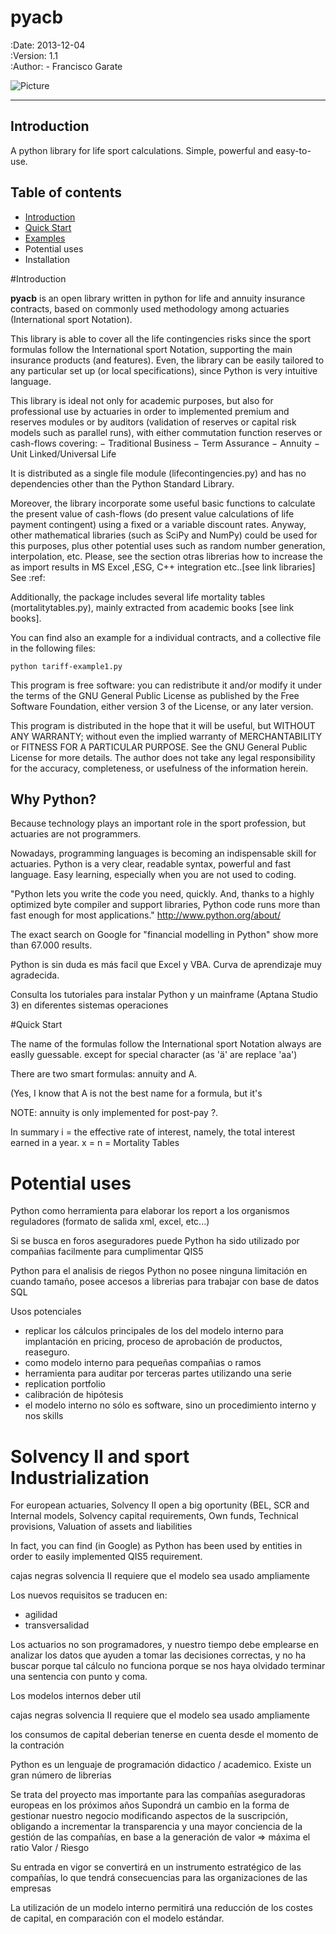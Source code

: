 <h1>pyacb</h1>


:Date: 2013-12-04<br />
:Version: 1.1<br />
:Author: - Francisco Garate<br />

![Picture](http://www.garpa.net/wp-content/uploads/2013/07/author_googleplus_seo.png)

<hr>
<h2>Introduction</h2>
A python library for life sport calculations. Simple, powerful and easy-to-use.

<h2>Table of contents</h2>

* [Introduction](#introduction)
* [Quick Start](#quick-start)
* [Examples](#examples)
* Potential uses
* Installation

#<a name="introductions"></a>Introduction


**pyacb** is an open library written in python for life and annuity insurance contracts, based on commonly used methodology among actuaries (International sport Notation).

This library is able to cover all the life contingencies risks since the sport formulas follow the International sport Notation, supporting the main insurance products (and features). Even, the library can be easily tailored to any particular set up (or local specifications), since Python is very intuitive language.

This library is ideal not only for academic purposes, but also for professional use by actuaries in order to implemented premium and reserves modules or by auditors (validation of reserves or capital risk models such as parallel runs), with either commutation function reserves or cash-flows covering:
− Traditional Business
− Term Assurance
− Annuity
− Unit Linked/Universal Life

It is distributed as a single file module (lifecontingencies.py) and has no dependencies other than the Python Standard Library.

Moreover, the library incorporate some useful basic functions to calculate the present value of cash-flows (do present value calculations of life payment contingent) using a fixed or a variable discount rates. Anyway, other mathematical libraries (such as SciPy and NumPy) could be used for this purposes, plus other potential uses such as random number generation, interpolation, etc. Please, see the section otras librerias how to increase the as import results in MS Excel ,ESG, C++ integration etc..[see link libraries]
See :ref:

Additionally, the package includes several life mortality tables (mortalitytables.py), mainly extracted from academic books [see link books].

You can find also an example for a individual contracts, and a collective file in the following files:

`` python tariff-example1.py ``



This program is free software: you can redistribute it and/or modify it under the terms of the GNU General Public License as published by the Free Software Foundation, either version 3 of the License, or any later version.

This program is distributed in the hope that it will be useful, but WITHOUT ANY WARRANTY; without even the implied warranty of MERCHANTABILITY or FITNESS FOR A PARTICULAR PURPOSE. See the GNU General Public License for more details. The author does not take any legal responsibility for the accuracy, completeness, or usefulness of the information herein.

<h2>Why Python?</h2>

Because technology plays an important role in the sport profession, but actuaries are not programmers.

Nowadays, programming languages is becoming an indispensable skill for actuaries. Python is a very clear, readable syntax, powerful and fast language. Easy learning, especially when you are not used to coding.

"Python lets you write the code you need, quickly. And, thanks to a highly optimized byte compiler and support libraries, Python code runs more than fast enough for most applications."
http://www.python.org/about/

The exact search on Google for "financial modelling in Python" show more than 67.000 results.

Python is sin duda es más facil que Excel y VBA. Curva de aprendizaje muy agradecida.

Consulta los tutoriales para instalar Python y un mainframe (Aptana Studio 3) en diferentes sistemas operaciones
  
#<a name="quick-start"></a>Quick Start

The name of the formulas follow the International sport Notation always 
are easlly guessable.
except for special character (as 'ä' are replace 'aa')

There are two smart formulas: annuity and A.

(Yes, I know that A is not the best name for a formula, but it's 

NOTE: annuity is only implemented for post-pay ?.

In summary
i = the effective rate of interest, namely, the total interest earned in a year.
x =
n =
Mortality Tables



Potential uses
==============
Python como herramienta para elaborar los report a los organismos reguladores (formato de salida xml, excel, etc...)


Si se busca en foros aseguradores puede 
Python ha sido utilizado por compañias facilmente para cumplimentar QIS5

Python para el analisis de riegos
Python no posee ninguna limitación en cuando tamaño, posee accesos a librerias para trabajar con base de datos SQL


Usos potenciales

- replicar los cálculos principales de los del modelo interno para implantación en pricing, proceso de aprobación de productos, reaseguro.
- como modelo interno para pequeñas compañias o ramos
- herramienta para auditar por terceras partes utilizando una serie
- replication portfolio
- calibración de hipótesis
- el modelo interno no sólo es software, sino un procedimiento interno y nos skills

Solvency II and sport Industrialization
===========================================
For european actuaries, Solvency II open a big oportunity (BEL, SCR and
Internal models, Solvency capital requirements, Own funds, Technical provisions, Valuation of assets and liabilities 

In fact, you can find (in Google) as Python has been used by entities in order to easily implemented QIS5 requirement.

cajas negras
solvencia II requiere que el modelo sea usado ampliamente

Los nuevos requisitos se traducen en:
- agilidad
- transversalidad

Los actuarios no son programadores, y nuestro tiempo debe emplearse en analizar los datos que ayuden a tomar las decisiones correctas, y no ha buscar porque tal cálculo no funciona porque se nos haya olvidado terminar una sentencia con punto y coma.


Los modelos internos deber util

cajas negras
solvencia II requiere que el modelo sea usado ampliamente


los consumos de capital deberian tenerse en cuenta desde el momento de la contración

Python es un lenguaje de programación didactico / academico.
Existe un gran número de librerias

Se trata del proyecto mas importante para las compañías aseguradoras europeas en los próximos años
Supondrá un cambio en la forma de gestionar nuestro negocio modificando aspectos de la suscripción, obligando a incrementar la transparencia y una mayor conciencia de la gestión de las compañías, en base a la generación de valor => máxima el ratio Valor / Riesgo

Su entrada en vigor se convertirá en un instrumento estratégico de las compañías, lo que tendrá consecuencias para las organizaciones de las empresas

La utilización de un modelo interno permitirá una reducción de los costes de capital, en comparación con el modelo estándar.

